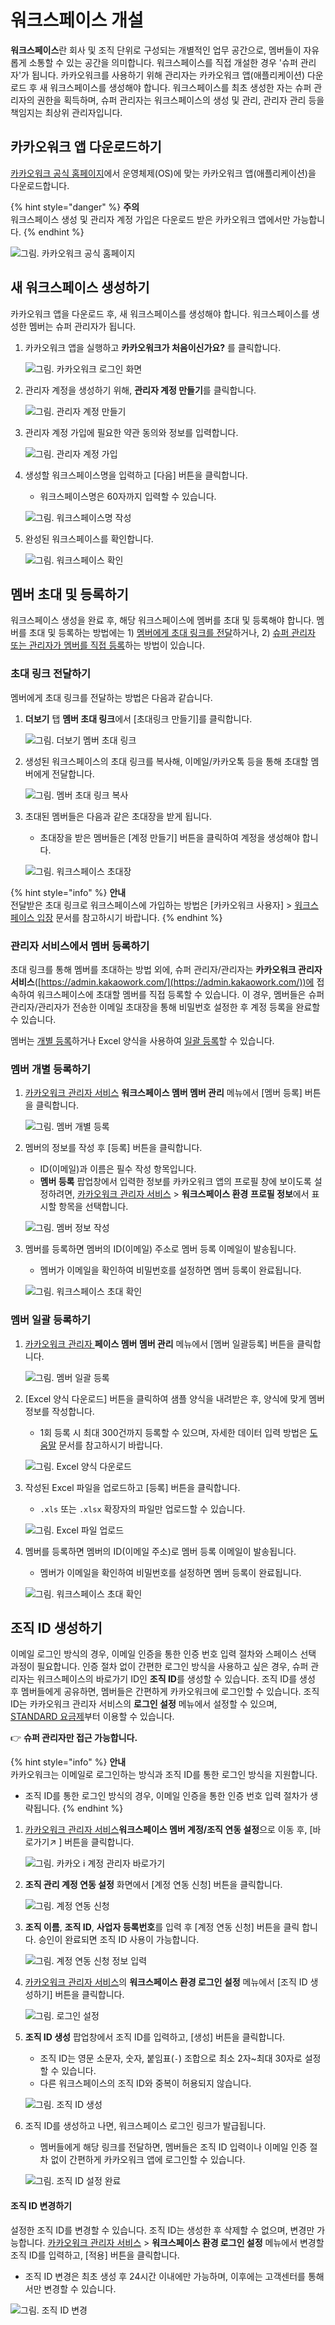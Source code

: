 # 워크스페이스 개설

**워크스페이스**란 회사 및 조직 단위로 구성되는 개별적인 업무 공간으로, 멤버들이 자유롭게 소통할 수 있는 공간을 의미합니다. 워크스페이스를 직접 개설한 경우 '슈퍼 관리자'가 됩니다. 카카오워크를 사용하기 위해 관리자는 카카오워크 앱(애플리케이션) 다운로드 후 새 워크스페이스를 생성해야 합니다. 워크스페이스를 최초 생성한 자는 슈퍼 관리자의 권한을 획득하며, 슈퍼 관리자는 워크스페이스의 생성 및 관리, 관리자 관리 등을 책임지는 최상위 관리자입니다.

## 카카오워크 앱 다운로드하기

[카카오워크 공식 홈페이지](https://www.kakaowork.com/download)에서 운영체제(OS)에 맞는 카카오워크 앱(애플리케이션)을 다운로드합니다.

{% hint style="danger" %}
**주의**\
워크스페이스 생성 및 관리자 계정 가입은 다운로드 받은 카카오워크 앱에서만 가능합니다.
{% endhint %}

![그림. 카카오워크 공식 홈페이지](https://t1.kakaocdn.net/service\_kep\_docpublish/Figma/\[%EA%B4%80%EB%A6%AC%EC%9E%90%20%EA%B0%80%EC%9D%B4%EB%93%9C]%20Kakao%20Work/%EC%B9%B4%EC%B9%B4%EC%98%A4%EC%9B%8C%ED%81%AC\_%EA%B3%B5%EC%8B%9D\_%ED%99%88%ED%8E%98%EC%9D%B4%EC%A7%80.png)

## 새 워크스페이스 생성하기

카카오워크 앱을 다운로드 후, 새 워크스페이스를 생성해야 합니다. 워크스페이스를 생성한 멤버는 슈퍼 관리자가 됩니다.

1.  카카오워크 앱을 실행하고 **카카오워크가 처음이신가요?** 를 클릭합니다.

    ![그림. 카카오워크 로그인 화면](https://t1.kakaocdn.net/service\_kep\_docpublish/Figma/\[%EA%B4%80%EB%A6%AC%EC%9E%90%20%EA%B0%80%EC%9D%B4%EB%93%9C]%20Kakao%20Work/%EC%B9%B4%EC%B9%B4%EC%98%A4%EC%9B%8C%ED%81%AC%20%EB%A1%9C%EA%B7%B8%EC%9D%B8%20%ED%99%94%EB%A9%B4.png)
2.  관리자 계정을 생성하기 위해, **관리자 계정 만들기**를 클릭합니다.

    ![그림. 관리자 계정 만들기](https://t1.kakaocdn.net/service\_kep\_docpublish/Figma/\[%EA%B4%80%EB%A6%AC%EC%9E%90%20%EA%B0%80%EC%9D%B4%EB%93%9C]%20Kakao%20Work/%EA%B4%80%EB%A6%AC%EC%9E%90%20%EA%B3%84%EC%A0%95%20%EB%A7%8C%EB%93%A4%EA%B8%B0.png)
3.  관리자 계정 가입에 필요한 약관 동의와 정보를 입력합니다.

    ![그림. 관리자 계정 가입](https://t1.kakaocdn.net/service\_kep\_docpublish/Figma/\[%EA%B4%80%EB%A6%AC%EC%9E%90%20%EA%B0%80%EC%9D%B4%EB%93%9C]%20Kakao%20Work/%EA%B4%80%EB%A6%AC%EC%9E%90%20%EA%B3%84%EC%A0%95%20%EA%B0%80%EC%9E%85.png)
4.  생성할 워크스페이스명을 입력하고 \[다음] 버튼을 클릭합니다.

    * 워크스페이스명은 60자까지 입력할 수 있습니다.

    ![그림. 워크스페이스명 작성](https://s3-us-west-2.amazonaws.com/secure.notion-static.com/f6793fd2-adb2-4e1a-bb4e-e811c6e6d687/%E1%84%8B%E1%85%AF%E1%84%8F%E1%85%B3%E1%84%89%E1%85%B3%E1%84%91%E1%85%A6%E1%84%8B%E1%85%B5%E1%84%89%E1%85%B3%E1%84%86%E1%85%A7%E1%86%BC\_%E1%84%8C%E1%85%A1%E1%86%A8%E1%84%89%E1%85%A5%E1%86%BC.png)
5.  완성된 워크스페이스를 확인합니다.

    ![그림. 워크스페이스 확인](https://t1.kakaocdn.net/service\_kep\_docpublish/Figma/\[%EA%B4%80%EB%A6%AC%EC%9E%90%20%EA%B0%80%EC%9D%B4%EB%93%9C]%20Kakao%20Work/%EC%9B%8C%ED%81%AC%EC%8A%A4%ED%8E%98%EC%9D%B4%EC%8A%A4%20%ED%99%95%EC%9D%B8.png)

## 멤버 초대 및 등록하기

워크스페이스 생성을 완료 후, 해당 워크스페이스에 멤버를 초대 및 등록해야 합니다. 멤버를 초대 및 등록하는 방법에는 1) [멤버에게 초대 링크를 전달](create.md#undefined-4)하거나, 2) [슈퍼 관리자 또는 관리자가 멤버를 직접 등록](create.md#undefined-3)하는 방법이 있습니다.

### 초대 링크 전달하기

멤버에게 초대 링크를 전달하는 방법은 다음과 같습니다.

1.  **더보기** 탭 **멤버 초대 링크**에서 \[초대링크 만들기]를 클릭합니다.

    ![그림. 더보기 멤버 초대 링크](https://t1.kakaocdn.net/service\_kep\_docpublish/Figma/\[%EA%B4%80%EB%A6%AC%EC%9E%90%20%EA%B0%80%EC%9D%B4%EB%93%9C]%20Kakao%20Work/%EB%8D%94%EB%B3%B4%EA%B8%B0%3E%EB%A9%A4%EB%B2%84%20%EC%B4%88%EB%8C%80%20%EB%A7%81%ED%81%AC.png)
2.  생성된 워크스페이스의 초대 링크를 복사해, 이메일/카카오톡 등을 통해 초대할 멤버에게 전달합니다.

    ![그림. 멤버 초대 링크 복사](https://t1.kakaocdn.net/service\_kep\_docpublish/Figma/\[%EA%B4%80%EB%A6%AC%EC%9E%90%20%EA%B0%80%EC%9D%B4%EB%93%9C]%20Kakao%20Work/%EB%A9%A4%EB%B2%84%20%EC%B4%88%EB%8C%80%20%EB%A7%81%ED%81%AC%20%EB%B3%B5%EC%82%AC.png)
3.  초대된 멤버들은 다음과 같은 초대장을 받게 됩니다.

    * 초대장을 받은 멤버들은 \[계정 만들기] 버튼을 클릭하여 계정을 생성해야 합니다.

    ![그림. 워크스페이스 초대장](https://t1.kakaocdn.net/service\_kep\_docpublish/Figma/\[%EA%B4%80%EB%A6%AC%EC%9E%90%20%EA%B0%80%EC%9D%B4%EB%93%9C]%20Kakao%20Work/%EC%9B%8C%ED%81%AC%EC%8A%A4%ED%8E%98%EC%9D%B4%EC%8A%A4\_%EC%B4%88%EB%8C%80%EC%9E%A5.png)

{% hint style="info" %}
**안내**\
전달받은 초대 링크로 워크스페이스에 가입하는 방법은 \[카카오워크 사용자] > [워크스페이스 입장](../../user/workspace.md) 문서를 참고하시기 바랍니다.
{% endhint %}

### 관리자 서비스에서 멤버 등록하기

초대 링크를 통해 멤버를 초대하는 방법 외에, 슈퍼 관리자/관리자는 **카카오워크 관리자 서비스**([https://admin.kakaowork.com/](https://admin.kakaowork.com/))에 접속하여 워크스페이스에 초대할 멤버를 직접 등록할 수 있습니다. 이 경우, 멤버들은 슈퍼 관리자/관리자가 전송한 이메일 초대장을 통해 비밀번호 설정한 후 계정 등록을 완료할 수 있습니다.

멤버는 [개별 등록](create.md#undefined-5)하거나 Excel 양식을 사용하여 [일괄 등록](create.md#undefined-6)할 수 있습니다.

### 멤버 개별 등록하기

1.  [카카오워크 관리자 서비스](https://admin.kakaowork.com/) **워크스페이스 멤버 멤버 관리** 메뉴에서 \[멤버 등록] 버튼을 클릭합니다.

    ![그림. 멤버 개별 등록](https://t1.kakaocdn.net/service\_kep\_docpublish/Figma/\[%EA%B4%80%EB%A6%AC%EC%9E%90%20%EA%B0%80%EC%9D%B4%EB%93%9C]%20Kakao%20Work/%EB%A9%A4%EB%B2%84%20%EA%B0%9C%EB%B3%84%20%EB%93%B1%EB%A1%9D.png)
2.  멤버의 정보를 작성 후 \[등록] 버튼을 클릭합니다.

    * ID(이메일)과 이름은 필수 작성 항목입니다.
    * **멤버 등록** 팝업창에서 입력한 정보를 카카오워크 앱의 프로필 창에 보이도록 설정하려면, [카카오워크 관리자 서비스](https://kakaowork.com/login?service=admin) > **워크스페이스 환경** **프로필 정보**에서 표시할 항목을 선택합니다.

    ![그림. 멤버 정보 작성](https://t1.kakaocdn.net/service\_kep\_docpublish/Figma/\[%EA%B4%80%EB%A6%AC%EC%9E%90%20%EA%B0%80%EC%9D%B4%EB%93%9C]%20Kakao%20Work/%EB%A9%A4%EB%B2%84%20%EC%A0%95%EB%B3%B4%20%EC%9E%91%EC%84%B1.png)
3.  멤버를 등록하면 멤버의 ID(이메일) 주소로 멤버 등록 이메일이 발송됩니다.

    * 멤버가 이메일을 확인하여 비밀번호를 설정하면 멤버 등록이 완료됩니다.

    ![그림. 워크스페이스 초대 확인](https://t1.kakaocdn.net/service\_kep\_docpublish/Figma/\[%EA%B4%80%EB%A6%AC%EC%9E%90%20%EA%B0%80%EC%9D%B4%EB%93%9C]%20Kakao%20Work/%EC%9B%8C%ED%81%AC%EC%8A%A4%ED%8E%98%EC%9D%B4%EC%8A%A4\_%EC%B4%88%EB%8C%80\_%ED%99%95%EC%9D%B8.png)

### 멤버 일괄 등록하기

1.  [카카오워크 관리자 ](https://admin.kakaowork.com/)**페이스 멤버 멤버 관리** 메뉴에서 \[멤버 일괄등록] 버튼을 클릭합니다.

    ![그림. 멤버 일괄 등록](https://t1.kakaocdn.net/service\_kep\_docpublish/Figma/\[%EA%B4%80%EB%A6%AC%EC%9E%90%20%EA%B0%80%EC%9D%B4%EB%93%9C]%20Kakao%20Work/%EB%A9%A4%EB%B2%84\_%EC%9D%BC%EA%B4%84\_%EB%93%B1%EB%A1%9D.png)
2.  \[Excel 양식 다운로드] 버튼을 클릭하여 샘플 양식을 내려받은 후, 양식에 맞게 멤버 정보를 작성합니다.

    * 1회 등록 시 최대 300건까지 등록할 수 있으며, 자세한 데이터 입력 방법은 [도움말](https://cs.kakao.com/helps?category=588\&locale=ko\&service=171\&articleId=1073202850\&device=2170) 문서를 참고하시기 바랍니다.

    ![그림. Excel 양식 다운로드](https://t1.kakaocdn.net/service\_kep\_docpublish/Figma/\[%EA%B4%80%EB%A6%AC%EC%9E%90%20%EA%B0%80%EC%9D%B4%EB%93%9C]%20Kakao%20Work/Excel\_%EC%96%91%EC%8B%9D\_%EB%8B%A4%EC%9A%B4%EB%A1%9C%EB%93%9C.png)
3.  작성된 Excel 파일을 업로드하고 \[등록] 버튼을 클릭합니다.

    * `.xls` 또는 `.xlsx` 확장자의 파일만 업로드할 수 있습니다.

    ![그림. Excel 파일 업로드](https://t1.kakaocdn.net/service\_kep\_docpublish/Figma/\[%EA%B4%80%EB%A6%AC%EC%9E%90%20%EA%B0%80%EC%9D%B4%EB%93%9C]%20Kakao%20Work/Excel\_%ED%8C%8C%EC%9D%BC\_\_%EC%97%85%EB%A1%9C%EB%93%9C.png)
4.  멤버를 등록하면 멤버의 ID(이메일 주소)로 멤버 등록 이메일이 발송됩니다.

    * 멤버가 이메일을 확인하여 비밀번호를 설정하면 멤버 등록이 완료됩니다.

    ![그림. 워크스페이스 초대 확인](https://t1.kakaocdn.net/service\_kep\_docpublish/Figma/\[%EA%B4%80%EB%A6%AC%EC%9E%90%20%EA%B0%80%EC%9D%B4%EB%93%9C]%20Kakao%20Work/%EC%9B%8C%ED%81%AC%EC%8A%A4%ED%8E%98%EC%9D%B4%EC%8A%A4\_%EC%B4%88%EB%8C%80\_%ED%99%95%EC%9D%B8.png)

## 조직 ID 생성하기

이메일 로그인 방식의 경우, 이메일 인증을 통한 인증 번호 입력 절차와 스페이스 선택 과정이 필요합니다. 인증 절차 없이 간편한 로그인 방식을 사용하고 싶은 경우, 슈퍼 관리자는 워크스페이스의 바로가기 ID인 **조직 ID**를 생성할 수 있습니다. 조직 ID를 생성 후 멤버들에게 공유하면, 멤버들은 간편하게 카카오워크에 로그인할 수 있습니다. 조직 ID는 카카오워크 관리자 서비스의 **로그인 설정** 메뉴에서 설정할 수 있으며, [STANDARD 요금제](https://www.kakaowork.com/pricing)부터 이용할 수 있습니다.

👉 **슈퍼 관리자만 접근 가능합니다.**

{% hint style="info" %}
**안내**\
카카오워크는 이메일로 로그인하는 방식과 조직 ID를 통한 로그인 방식을 지원합니다.

* 조직 ID를 통한 로그인 방식의 경우, 이메일 인증을 통한 인증 번호 입력 절차가 생략됩니다.
{% endhint %}

1.  [카카오워크 관리자 서비스](https://admin.kakaowork.com/)**워크스페이스 멤버 계정/조직 연동 설정**으로 이동 후, \[바로가기↗️ ] 버튼을 클릭합니다.

    ![그림. 카카오 i 계정 관리자 바로가기](https://t1.kakaocdn.net/service\_kep\_docpublish/Figma/\[%EA%B4%80%EB%A6%AC%EC%9E%90%20%EA%B0%80%EC%9D%B4%EB%93%9C]%20Kakao%20Work/%EC%B9%B4%EC%B9%B4%EC%98%A4\_i\_%EA%B3%84%EC%A0%95\_%EB%B0%94%EB%A1%9C%EA%B0%80%EA%B8%B0.png)
2.  **조직 관리 계정 연동 설정** 화면에서 \[계정 연동 신청] 버튼을 클릭합니다.

    ![그림. 계정 연동 신청](https://t1.kakaocdn.net/service\_kep\_docpublish/Figma/\[%EA%B4%80%EB%A6%AC%EC%9E%90%20%EA%B0%80%EC%9D%B4%EB%93%9C]%20Kakao%20Work/%EA%B3%84%EC%A0%95%20%EC%97%B0%EB%8F%99%20%EC%8B%A0%EC%B2%AD.png)
3.  **조직 이름**, **조직 ID**, **사업자 등록번호**를 입력 후 \[계정 연동 신청] 버튼을 클릭 합니다. 승인이 완료되면 조직 ID 사용이 가능합니다.

    ![그림. 계정 연동 신청 정보 입력](https://t1.kakaocdn.net/service\_kep\_docpublish/Figma/\[%EA%B4%80%EB%A6%AC%EC%9E%90%20%EA%B0%80%EC%9D%B4%EB%93%9C]%20Kakao%20Work/%EA%B3%84%EC%A0%95%20%EC%97%B0%EB%8F%99%20%EC%8B%A0%EC%B2%AD%20%EC%A0%95%EB%B3%B4%20%EC%9E%85%EB%A0%A5.png)
4.  [카카오워크 관리자 서비스](https://admin.kakaowork.com/)의 **워크스페이스 환경 로그인 설정** 메뉴에서 \[조직 ID 생성하기] 버튼을 클릭합니다.

    ![그림. 로그인 설정](https://t1.kakaocdn.net/service\_kep\_docpublish/Figma/\[%EA%B4%80%EB%A6%AC%EC%9E%90%20%EA%B0%80%EC%9D%B4%EB%93%9C]%20Kakao%20Work/%EB%A1%9C%EA%B7%B8%EC%9D%B8%20%EC%84%A4%EC%A0%95.png)
5.  **조직 ID 생성** 팝업창에서 조직 ID를 입력하고, \[생성] 버튼을 클릭합니다.

    * 조직 ID는 영문 소문자, 숫자, 붙임표(`-`) 조합으로 최소 2자\~최대 30자로 설정할 수 있습니다.
    * 다른 워크스페이스의 조직 ID와 중복이 허용되지 않습니다.

    ![그림. 조직 ID 생성](https://t1.kakaocdn.net/service\_kep\_docpublish/Figma/\[%EA%B4%80%EB%A6%AC%EC%9E%90%20%EA%B0%80%EC%9D%B4%EB%93%9C]%20Kakao%20Work/%EC%A1%B0%EC%A7%81%20id%20%EC%83%9D%EC%84%B1.png)
6.  조직 ID를 생성하고 나면, 워크스페이스 로그인 링크가 발급됩니다.

    * 멤버들에게 해당 링크를 전달하면, 멤버들은 조직 ID 입력이나 이메일 인증 절차 없이 간편하게 카카오워크 앱에 로그인할 수 있습니다.

    ![그림. 조직 ID 설정 완료](https://t1.kakaocdn.net/service\_kep\_docpublish/Figma/\[%EA%B4%80%EB%A6%AC%EC%9E%90%20%EA%B0%80%EC%9D%B4%EB%93%9C]%20Kakao%20Work/%EC%A1%B0%EC%A7%81%20id%20%EC%84%A4%EC%A0%95%20%EC%99%84%EB%A3%8C.png)

#### 조직 ID 변경하기

설정한 조직 ID를 변경할 수 있습니다. 조직 ID는 생성한 후 삭제할 수 없으며, 변경만 가능합니다. [카카오워크 관리자 서비스](https://admin.kakaowork.com/) > **워크스페이스 환경 로그인 설정** 메뉴에서 변경할 조직 ID를 입력하고, \[적용] 버튼을 클릭합니다.

* 조직 ID 변경은 최초 생성 후 24시간 이내에만 가능하며, 이후에는 고객센터를 통해서만 변경할 수 있습니다.

![그림. 조직 ID 변경](https://t1.kakaocdn.net/service\_kep\_docpublish/Figma/\[%EA%B4%80%EB%A6%AC%EC%9E%90%20%EA%B0%80%EC%9D%B4%EB%93%9C]%20Kakao%20Work/%EC%A1%B0%EC%A7%81%20id%20%EB%B3%80%EA%B2%BD.png)
